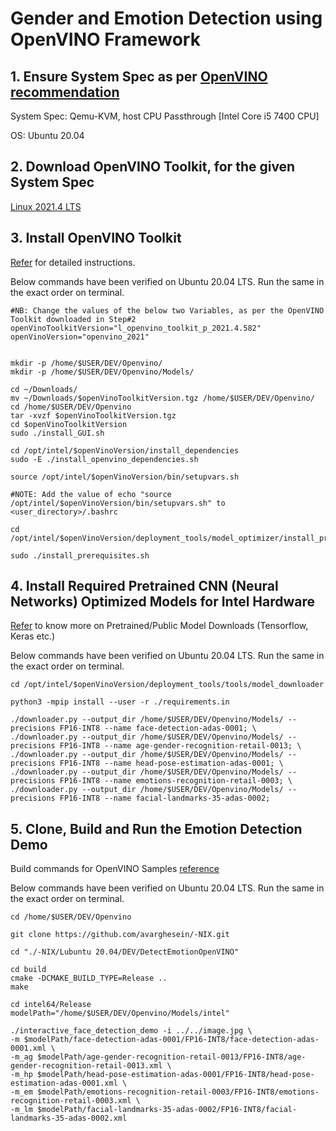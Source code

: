 # Gender and Emotion Detection using OpenVINO Framework

## 1. Ensure System Spec as per [OpenVINO recommendation](https://docs.openvinotoolkit.org/latest/openvino_docs_install_guides_installing_openvino_linux.html)

System Spec: Qemu-KVM, host CPU Passthrough [Intel Core i5 7400 CPU]

OS: Ubuntu 20.04

## 2. Download OpenVINO Toolkit, for the given System Spec

[Linux 2021.4 LTS](https://software.intel.com/content/www/us/en/develop/tools/openvino-toolkit/download.html?operatingsystem=linux&distributions=webdownload&version=2021.4%20LTS%20(latest)&options=offline)

## 3. Install OpenVINO Toolkit

[Refer](https://docs.openvinotoolkit.org/latest/openvino_docs_install_guides_install) for detailed instructions.

Below commands have been verified on Ubuntu 20.04 LTS. Run the same in the exact order on terminal.

    
    #NB: Change the values of the below two Variables, as per the OpenVINO Toolkit downloaded in Step#2
    openVinoToolkitVersion="l_openvino_toolkit_p_2021.4.582"
    openVinoVersion="openvino_2021"


    mkdir -p /home/$USER/DEV/Openvino/
    mkdir -p /home/$USER/DEV/Openvino/Models/

    cd ~/Downloads/
    mv ~/Downloads/$openVinoToolkitVersion.tgz /home/$USER/DEV/Openvino/
    cd /home/$USER/DEV/Openvino
    tar -xvzf $openVinoToolkitVersion.tgz
    cd $openVinoToolkitVersion
    sudo ./install_GUI.sh   

    cd /opt/intel/$openVinoVersion/install_dependencies
    sudo -E ./install_openvino_dependencies.sh

    source /opt/intel/$openVinoVersion/bin/setupvars.sh

    #NOTE: Add the value of echo "source /opt/intel/$openVinoVersion/bin/setupvars.sh" to <user_directory>/.bashrc

    cd /opt/intel/$openVinoVersion/deployment_tools/model_optimizer/install_prerequisites

    sudo ./install_prerequisites.sh

## 4. Install Required Pretrained CNN (Neural Networks) Optimized Models for Intel Hardware

[Refer](https://docs.openvinotoolkit.org/2021.2/omz_tools_downloader_README.html) to know more on Pretrained/Public Model Downloads (Tensorflow, Keras etc.)

Below commands have been verified on Ubuntu 20.04 LTS. Run the same in the exact order on terminal.

    cd /opt/intel/$openVinoVersion/deployment_tools/tools/model_downloader    

    python3 -mpip install --user -r ./requirements.in

    ./downloader.py --output_dir /home/$USER/DEV/Openvino/Models/ --precisions FP16-INT8 --name face-detection-adas-0001; \
    ./downloader.py --output_dir /home/$USER/DEV/Openvino/Models/ --precisions FP16-INT8 --name age-gender-recognition-retail-0013; \
    ./downloader.py --output_dir /home/$USER/DEV/Openvino/Models/ --precisions FP16-INT8 --name head-pose-estimation-adas-0001; \
    ./downloader.py --output_dir /home/$USER/DEV/Openvino/Models/ --precisions FP16-INT8 --name emotions-recognition-retail-0003; \
    ./downloader.py --output_dir /home/$USER/DEV/Openvino/Models/ --precisions FP16-INT8 --name facial-landmarks-35-adas-0002;


## 5. Clone, Build and Run the Emotion Detection Demo

Build commands for OpenVINO Samples [reference](https://docs.openvinotoolkit.org/2021.2/openvino_docs_IE_DG_Samples_Overview.html#build_samples_linux)

Below commands have been verified on Ubuntu 20.04 LTS. Run the same in the exact order on terminal.

    cd /home/$USER/DEV/Openvino

    git clone https://github.com/avarghesein/-NIX.git

    cd "./-NIX/Lubuntu 20.04/DEV/DetectEmotionOpenVINO"

    cd build
    cmake -DCMAKE_BUILD_TYPE=Release ..
    make

    cd intel64/Release
    modelPath="/home/$USER/DEV/Openvino/Models/intel"

    ./interactive_face_detection_demo -i ../../image.jpg \
    -m $modelPath/face-detection-adas-0001/FP16-INT8/face-detection-adas-0001.xml \
    -m_ag $modelPath/age-gender-recognition-retail-0013/FP16-INT8/age-gender-recognition-retail-0013.xml \
    -m_hp $modelPath/head-pose-estimation-adas-0001/FP16-INT8/head-pose-estimation-adas-0001.xml \
    -m_em $modelPath/emotions-recognition-retail-0003/FP16-INT8/emotions-recognition-retail-0003.xml \
    -m_lm $modelPath/facial-landmarks-35-adas-0002/FP16-INT8/facial-landmarks-35-adas-0002.xml
  
 
 
